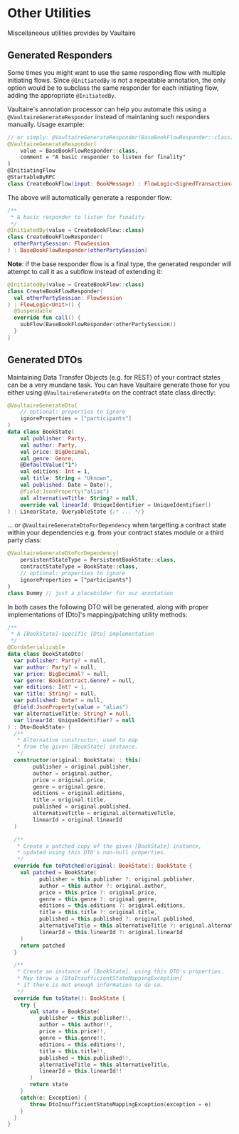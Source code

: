 # Other Utilities

Miscellaneous utilities provides by Vaultaire 

## Generated Responders

Some times you might want to use the same responding flow with multiple initiating flows.
Since `@InitiatedBy` is not a repeatable annotation, the only option would be to subclass 
the same responder for each initiating flow, adding the appropriate `@InitiatedBy`.

Vaultaire's annotation processor can help you automate this using a `@VaultaireGenerateResponder` instead of 
maintaning such responders manually. Usage example:


```kotlin
// or simply: @VaultaireGenerateResponder(BaseBookFlowResponder::class) 
@VaultaireGenerateResponder(
    value = BaseBookFlowResponder::class,
    comment = "A basic responder to listen for finality"
)
@InitiatingFlow
@StartableByRPC
class CreateBookFlow(input: BookMessage) : FlowLogic<SignedTransaction>
```

The above will automatically generate a responder flow:


```kotlin
/**
 * A basic responder to listen for finality
 */
@InitiatedBy(value = CreateBookFlow::class)
class CreateBookFlowResponder(
  otherPartySession: FlowSession
) : BaseBookFlowResponder(otherPartySession)

```

__Note__: if the base responder flow is a final type, the generated responder will attempt to call it as a 
subflow instead of extending it:

```kotlin
@InitiatedBy(value = CreateBookFlow::class)
class CreateBookFlowResponder(
  val otherPartySession: FlowSession
) : FlowLogic<Unit>() {
  @Suspendable
  override fun call() {
    subFlow(BaseBookFlowResponder(otherPartySession))
  }
}
```
 

## Generated DTOs

Maintaining Data Transfer Objects (e.g. for REST) of your contract states can be a very mundane task.
You can have Vaultaire generate those for you either using `@VaultaireGenerateDto` 
on the contract state class directly:

```kotlin
@VaultaireGenerateDto(
    // optional: properties to ignore
    ignoreProperties = ["participants"]
)
data class BookState(
    val publisher: Party,
    val author: Party,
    val price: BigDecimal,
    val genre: Genre,
    @DefaultValue("1")
    val editions: Int = 1,
    val title: String = "Uknown",
    val published: Date = Date(),
    @field:JsonProperty("alias")
    val alternativeTitle: String? = null,
    override val linearId: UniqueIdentifier = UniqueIdentifier()
) : LinearState, QueryableState {/* ... */}
```

... or `@VaultaireGenerateDtoForDependency` when targetting a contract state within your dependencies
e.g. from your contract states module or a third party class:


```kotlin
@VaultaireGenerateDtoForDependency(
    persistentStateType = PersistentBookState::class,
    contractStateType = BookState::class,
    // optional: properties to ignore
    ignoreProperties = ["participants"]
)
class Dummy // just a placeholder for our annotation
```

In both cases the following DTO will be generated, along with proper implementations of [Dto]'s 
mapping/patching utility methods:

```kotlin
/**
 * A [BookState]-specific [Dto] implementation
 */
@CordaSerializable
data class BookStateDto(
  var publisher: Party? = null,
  var author: Party? = null,
  var price: BigDecimal? = null,
  var genre: BookContract.Genre? = null,
  var editions: Int? = 1,
  var title: String? = null,
  var published: Date? = null,
  @field:JsonProperty(value = "alias")
  var alternativeTitle: String? = null,
  var linearId: UniqueIdentifier? = null
) : Dto<BookState> {
  /**
   * Alternative constructor, used to map 
   * from the given [BookState] instance.
   */
  constructor(original: BookState) : this(
        publisher = original.publisher,
        author = original.author,
        price = original.price,
        genre = original.genre,
        editions = original.editions,
        title = original.title,
        published = original.published,
        alternativeTitle = original.alternativeTitle,
        linearId = original.linearId
  )

  /**
   * Create a patched copy of the given [BookState] instance,
   * updated using this DTO's non-null properties.
   */
  override fun toPatched(original: BookState): BookState {
    val patched = BookState(
          publisher = this.publisher ?: original.publisher,
          author = this.author ?: original.author,
          price = this.price ?: original.price,
          genre = this.genre ?: original.genre,
          editions = this.editions ?: original.editions,
          title = this.title ?: original.title,
          published = this.published ?: original.published,
          alternativeTitle = this.alternativeTitle ?: original.alternativeTitle,
          linearId = this.linearId ?: original.linearId
    )
    return patched
  }

  /**
   * Create an instance of [BookState], using this DTO's properties.
   * May throw a [DtoInsufficientStateMappingException] 
   * if there is mot enough information to do so.
   */
  override fun toState(): BookState {
    try {
       val state = BookState(
          publisher = this.publisher!!,
          author = this.author!!,
          price = this.price!!,
          genre = this.genre!!,
          editions = this.editions!!,
          title = this.title!!,
          published = this.published!!,
          alternativeTitle = this.alternativeTitle,
          linearId = this.linearId!!
       )
       return state
    }
    catch(e: Exception) {
       throw DtoInsufficientStateMappingException(exception = e)
    }
  }
}

```